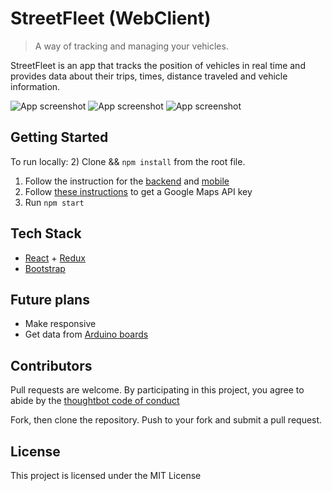 # StreetFleet (WebClient)

> A way of tracking and managing your vehicles.

StreetFleet is an app that tracks the position of vehicles in real time and provides data about their trips, times, distance traveled and vehicle information.

![App screenshot](https://github.com/nikwib/streetfleet-webclient/blob/develop/screenshots/HomePage.jpg)
![App screenshot](https://github.com/nikwib/streetfleet-webclient/blob/develop/screenshots/MapView.jpg)
![App screenshot](https://github.com/nikwib/streetfleet-webclient/blob/develop/screenshots/FleetOverview.jpg)

## Getting Started
To run locally:
2) Clone && `npm install` from the root file.
1) Follow the instruction for the [backend](https://github.com/nikwib/streetfleet-webclient) and [mobile](https://github.com/nikwib/streetfleet-mobile)
3) Follow [these instructions](https://developers.google.com/maps/documentation/javascript/get-api-key) to get a Google Maps API key
4) Run `npm start`

## Tech Stack

* [React](reactjs.org) + [Redux](redux.js.org)
* [Bootstrap](getbootstrap.com)

## Future plans

* Make responsive
* Get data from [Arduino boards](www.arduino.cc)

## Contributors

Pull requests are welcome. By participating in this project, you agree to abide by the [thoughtbot code of conduct](https://thoughtbot.com/open-source-code-of-conduct)

Fork, then clone the repository. Push to your fork and submit a pull request.

## License

This project is licensed under the MIT License
